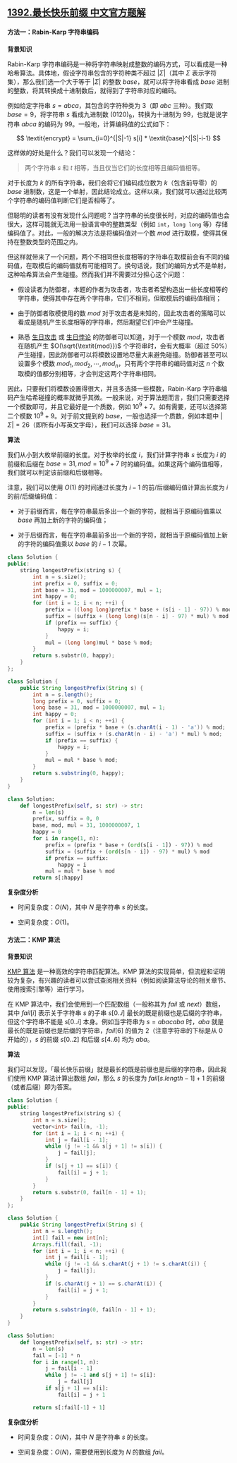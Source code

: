 ## [1392.最长快乐前缀 中文官方题解](https://leetcode.cn/problems/longest-happy-prefix/solutions/100000/zui-chang-kuai-le-qian-zhui-by-leetcode-solution)
#### 方法一：Rabin-Karp 字符串编码

**背景知识**

Rabin-Karp 字符串编码是一种将字符串映射成整数的编码方式，可以看成是一种哈希算法。具体地，假设字符串包含的字符种类不超过 $|\Sigma|$（其中 $\Sigma$ 表示字符集），那么我们选一个大于等于 $|\Sigma|$ 的整数 $\textit{base}$，就可以将字符串看成 $\textit{base}$ 进制的整数，将其转换成十进制数后，就得到了字符串对应的编码。

例如给定字符串 $s = abca$，其包含的字符种类为 $3$（即 $abc$ 三种）。我们取 $\textit{base} = 9$，将字符串 $s$ 看成九进制数 $(0120)_9$，转换为十进制为 $99$，也就是说字符串 $abca$ 的编码为 $99$。一般地，计算编码值的公式如下：

$$
\textit{encrypt} = \sum_{i=0}^{|S|-1} s[i] * \textit{base}^{|S|-i-1}
$$

这样做的好处是什么？我们可以发现一个结论：

> 两个字符串 $s$ 和 $t$ 相等，当且仅当它们的长度相等且编码值相等。

对于长度为 $k$ 的所有字符串，我们会将它们编码成位数为 $k$（包含前导零）的 $base$ 进制数，这是一个单射，因此结论成立。这样以来，我们就可以通过比较两个字符串的编码值判断它们是否相等了。

但聪明的读者有没有发现什么问题呢？当字符串的长度很长时，对应的编码值也会很大，这样可能就无法用一般语言中的整数类型（例如 `int`，`long long` 等）存储编码值了。对此，一般的解决方法是将编码值对一个数 $\textit{mod}$ 进行取模，使得其保持在整数类型的范围之内。

但这样就带来了一个问题，两个不相同但长度相等的字符串在取模前会有不同的编码值，在取模后的编码值就有可能相同了。换句话说，我们的编码方式不是单射，这种哈希算法会产生碰撞。然而我们并不需要过分担心这个问题：

- 假设读者为防御者，本题的作者为攻击者，攻击者希望构造出一些长度相等的字符串，使得其中存在两个字符串，它们不相同，但取模后的编码值相同；

- 由于防御者取模使用的数 $\textit{mod}$ 对于攻击者是未知的，因此攻击者的策略可以看成是随机产生长度相等的字符串，然后期望它们中会产生碰撞。

- 熟悉 [生日攻击](https://baike.baidu.com/item/%E7%94%9F%E6%97%A5%E6%94%BB%E5%87%BB) 或 [生日悖论](https://baike.baidu.com/item/%E7%94%9F%E6%97%A5%E6%82%96%E8%AE%BA) 的防御者可以知道，对于一个模数 $\textit{mod}$，攻击者在随机产生 $O(\sqrt{\textit{mod}})$ 个字符串时，会有大概率（超过 $50\%$）产生碰撞，因此防御者可以将模数设置地尽量大来避免碰撞。防御者甚至可以设置多个模数 $\textit{mod}_1, \textit{mod}_2, \cdots, \textit{mod}_n$，只有两个字符串的编码值对这 $n$ 个数取模的值都分别相等，才会判定这两个字符串相同。

因此，只要我们将模数设置得很大，并且多选择一些模数，Rabin-Karp 字符串编码产生哈希碰撞的概率就微乎其微。一般来说，对于算法题而言，我们只需要选择一个模数即可，并且它最好是一个质数，例如 $10^9+7$。如有需要，还可以选择第二个模数 $10^9+9$。对于前文提到的 $\textit{base}$，一般也选择一个质数，例如本题中 $|\Sigma|=26$（即所有小写英文字母），我们可以选择 $\textit{base}=31$。

**算法**

我们从小到大枚举前缀的长度。对于枚举的长度 $i$，我们计算字符串 $s$ 长度为 $i$ 的前缀和后缀在 $\textit{base}=31, \textit{mod}=10^9+7$ 时的编码值。如果这两个编码值相等，我们就可以判定该前缀和后缀相等。

注意，我们可以使用 $O(1)$ 的时间通过长度为 $i-1$ 的前/后缀编码值计算出长度为 $i$ 的前/后缀编码值：

- 对于前缀而言，每在字符串最后多出一个新的字符，就相当于原编码值乘以 $\textit{base}$ 再加上新的字符的编码值；

- 对于后缀而言，每在字符串最前多出一个新的字符，就相当于原编码值加上新的字符的编码值乘以 $\textit{base}$ 的 $i-1$ 次幂。

```C++ [sol1-C++]
class Solution {
public:
    string longestPrefix(string s) {
        int n = s.size();
        int prefix = 0, suffix = 0;
        int base = 31, mod = 1000000007, mul = 1;
        int happy = 0;
        for (int i = 1; i < n; ++i) {
            prefix = ((long long)prefix * base + (s[i - 1] - 97)) % mod;
            suffix = (suffix + (long long)(s[n - i] - 97) * mul) % mod;
            if (prefix == suffix) {
                happy = i;
            }
            mul = (long long)mul * base % mod;
        }
        return s.substr(0, happy);
    }
};
```

```Java [sol1-Java]
class Solution {
    public String longestPrefix(String s) {
        int n = s.length();
        long prefix = 0, suffix = 0;
        long base = 31, mod = 1000000007, mul = 1;
        int happy = 0;
        for (int i = 1; i < n; ++i) {
            prefix = (prefix * base + (s.charAt(i - 1) - 'a')) % mod;
            suffix = (suffix + (s.charAt(n - i) - 'a') * mul) % mod;
            if (prefix == suffix) {
                happy = i;
            }
            mul = mul * base % mod;
        }
        return s.substring(0, happy);
    }
}
```

```Python [sol1-Python3]
class Solution:
    def longestPrefix(self, s: str) -> str:
        n = len(s)
        prefix, suffix = 0, 0
        base, mod, mul = 31, 1000000007, 1
        happy = 0
        for i in range(1, n):
            prefix = (prefix * base + (ord(s[i - 1]) - 97)) % mod
            suffix = (suffix + (ord(s[n - i]) - 97) * mul) % mod
            if prefix == suffix:
                happy = i
            mul = mul * base % mod
        return s[:happy]
```

**复杂度分析**

- 时间复杂度：$O(N)$，其中 $N$ 是字符串 $s$ 的长度。

- 空间复杂度：$O(1)$。

#### 方法二：KMP 算法

**背景知识**

[KMP 算法](https://baike.baidu.com/item/kmp%E7%AE%97%E6%B3%95) 是一种高效的字符串匹配算法。KMP 算法的实现简单，但流程和证明较为复杂，有兴趣的读者可以尝试查阅相关资料（例如阅读算法导论的相关章节、使用搜索引擎等）进行学习。

在 KMP 算法中，我们会使用到一个匹配数组（一般称其为 $\textit{fail}$ 或 $\textit{next}$）数组，其中 $\textit{fail}[i]$ 表示关于字符串 $s$ 的子串 $s[0..i]$ 最长的既是前缀也是后缀的字符串，但这个字符串不能是 $s[0..i]$ 本身。例如当字符串为 $s = abacaba$ 时，$aba$ 就是最长的既是前缀也是后缀的字符串，$\textit{fail}[6]$ 的值为 $2$（注意字符串的下标是从 $0$ 开始的），$s$ 的前缀 $s[0..2]$ 和后缀 $s[4..6]$ 均为 $aba$。

**算法**

我们可以发现，「最长快乐前缀」就是最长的既是前缀也是后缀的字符串，因此我们使用 KMP 算法计算出数组 $\textit{fail}$，那么 $s$ 的长度为 $\textit{fail}[s.\textit{length} - 1] + 1$ 的前缀（或者后缀）即为答案。

```C++ [sol2-C++]
class Solution {
public:
    string longestPrefix(string s) {
        int n = s.size();
        vector<int> fail(n, -1);
        for (int i = 1; i < n; ++i) {
            int j = fail[i - 1];
            while (j != -1 && s[j + 1] != s[i]) {
                j = fail[j];
            }
            if (s[j + 1] == s[i]) {
                fail[i] = j + 1;
            }
        }
        return s.substr(0, fail[n - 1] + 1);
    }
};
```

```Java [sol2-Java]
class Solution {
    public String longestPrefix(String s) {
        int n = s.length();
        int[] fail = new int[n];
        Arrays.fill(fail, -1);
        for (int i = 1; i < n; ++i) {
            int j = fail[i - 1];
            while (j != -1 && s.charAt(j + 1) != s.charAt(i)) {
                j = fail[j];
            }
            if (s.charAt(j + 1) == s.charAt(i)) {
                fail[i] = j + 1;
            }
        }
        return s.substring(0, fail[n - 1] + 1);
    }
}
```

```Python [sol2-Python3]
class Solution:
    def longestPrefix(self, s: str) -> str:
        n = len(s)
        fail = [-1] * n
        for i in range(1, n):
            j = fail[i - 1]
            while j != -1 and s[j + 1] != s[i]:
                j = fail[j]
            if s[j + 1] == s[i]:
                fail[i] = j + 1

        return s[:fail[-1] + 1]
```

**复杂度分析**

- 时间复杂度：$O(N)$，其中 $N$ 是字符串 $s$ 的长度。

- 空间复杂度：$O(N)$，需要使用到长度为 $N$ 的数组 $\textit{fail}$。